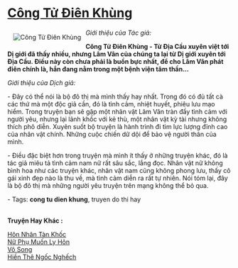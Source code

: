 <a href="https://utruyen.com/cong-tu-dien-khung/481/" title="Công Tử Điên Khùng"><h1>Công Tử Điên Khùng</h1></a><div style="display:table"><img align="right" style="float: left; padding: 10px;" src="https://utruyen.com/images/story/200x260/cong-tu-dien-khung.jpg" alt="Công Tử Điên Khùng"><i>Giới thiệu của Tác giả:</i><p></p><strong>Công Tử Điên Khùng - Từ Địa Cầu xuyên việt tới Dị giới đã thấy nhiều, nhưng Lâm Vân của chúng ta lại từ Dị giới xuyên tới Địa Cầu. Điều này còn chưa phải là buồn bực nhất, để cho Lâm Vân phát điên chính là, hắn đang nằm trong một bệnh viện tâm thần...</strong><p></p><i>Giới thiệu của Dịch giả:</i><p></p> - Đây có thể nói là bộ đô thị mà mình thấy hay nhất. Trong đó có đủ tất cà các thứ mà một độc giả cần, đó là tình cảm, nhiệt huyết, phiêu lưu mạo hiểm. Trong truyện bạn sẽ gặp một nhân vật Lâm Vân tràn đầy tình cảm với người yêu, nhưng lại lãnh khốc với kẻ thù, một nhân vật kỳ tài nhưng không thích phô diễn. Xuyên suốt bộ truyện là hành trình đi tìm lực lượng đỉnh cao của nhân vật chính. Những cuộc chiến dữ dội để bảo vệ người thân của mình. <p></p> - Điều đặc biệt hơn trong truyện mà mình ít thấy ở những truyện khác, đó là tác giả miêu tả tình cảm nam nữ rất sâu sắc, lắng đọc. Nhân vật nữ không bình hoa như các truyện khác, nhân vật nam cũng không phong lưu, thấy cô gái xinh đẹp nào là thu về, mà tình cảm diễn ra rất tự nhiên. Nói tóm lại, đây là bộ đô thị mà những người yêu truyện trên mạng không thể bỏ qua.<p></p> - Tags: <strong>cong tu dien khung</strong>, truyen do thi hay</div><p><br><b>Truyện Hay Khác :</b></p><a href="https://utruyen.com/hon-nhan-tan-khoc/17035/" alt="Hôn Nhân Tàn Khốc">Hôn Nhân Tàn Khốc</a><br/><a href="https://truyenngontinhay.wordpress.com/2019/10/03/nu-phu-muon-ly-hon/" alt="Nữ Phụ Muốn Ly Hôn">Nữ Phụ Muốn Ly Hôn</a><br/><a href="https://dammyh.wordpress.com/2019/11/07/vo-song/" alt="Vô Song">Vô Song</a><br/><a href="https://github.com/quanluxury/ngontinhhot/tree/master/truyenhay/20433/" alt="Hiền Thê Ngốc Nghếch">Hiền Thê Ngốc Nghếch</a><br/>